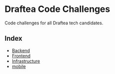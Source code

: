 # Draftea Code Challenges

Code challenges for all Draftea tech candidates.

## Index

- [Backend](backend/README.md)
- [Frontend](frontend/README.md)
- [Infrastructure](infra/README.md)
- [mobile](frontend/README.md)
